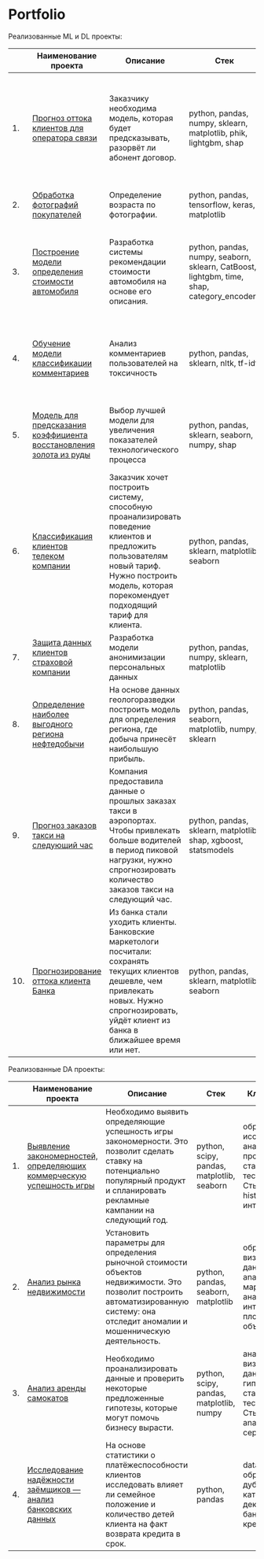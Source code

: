 # Portfolio

Реализованные ML и DL проекты:

|     | Наименование проекта| Описание| Стек| Ключевые слова
| ---- | ------------------------------------ | ------------------------------------------| -------------------------------- |-------------------------------- |
| 1.   | [Прогноз оттока клиентов для оператора связи](https://github.com/AnastasiaZaitceva/Portfolio/tree/main/Customer%20Churn%20Forecast) | Заказчику необходима модель, которая будет предсказывать, разорвёт ли абонент договор. | python, pandas, numpy, sklearn, matplotlib, phik, lightgbm, shap  | машинное обучение (ML), телеком, классификация, градиентный бустинг, подбор гиперпараметров, feature engineering, анализ важности признаков|
| 2.   | [Обработка фотографий покупателей](https://github.com/AnastasiaZaitceva/Portfolio/tree/main/Processing_customer_photos) | Определение возраста по фотографии. | python, pandas, tensorflow, keras, matplotlib | обработка изображений (CV), нейронные сети, бизнес|
| 3.   | [Построение модели определения стоимости автомобиля](https://github.com/AnastasiaZaitceva/Portfolio/tree/main/determination_model_market_value) | Разработка системы рекомендации стоимости автомобиля на основе его описания. | python, pandas, numpy, seaborn, sklearn, CatBoost, lightgbm, time, shap, category_encoders | машинное обучение (ML), градиентный бустинг, регрессия, интернет-магазины, интернет-сервисы, бизнес|
| 4.   | [Обучение модели классификации комментариев](https://github.com/AnastasiaZaitceva/Portfolio/tree/main/classification%20of%20comments) | Анализ комментариев пользователей на токсичность             | python, pandas, sklearn, nltk, tf-idf| обработка естественного языка (NLP), машинное обучение (ML), интернет-сервисы, стартапы|
| 5.   | [Модель для предсказания коэффициента восстановления золота из руды](https://github.com/AnastasiaZaitceva/Portfolio/tree/main/model_predicting_recovery_rate_gold) | Выбор лучшей модели для увеличения показателей технологического процесса | python, pandas, sklearn, seaborn, numpy, shap| машинное обучение (ML), регрессия, анализ важности признаков, пользовательская метрика|
| 6.   | [Классификация клиентов телеком компании](https://github.com/AnastasiaZaitceva/Portfolio/tree/main/tariff_recommendation) | Заказчик хочет построить систему, способную проанализировать поведение клиентов и предложить пользователям новый тариф. Нужно построить модель, которая порекомендует подходящий тариф для клиента.   | python, pandas, sklearn, matplotlib, seaborn| машинное обучение (ML), классификация, подбор гиперпараметров моделей, телеком|
| 7.   | [Защита данных клиентов страховой компании](https://github.com/AnastasiaZaitceva/Portfolio/tree/main/data_conversion_method) | Разработка модели анонимизации персональных данных | python, pandas, numpy, sklearn, matplotlib| линейная алгебра, регрессия, машинное обучение (ML)|
| 8.   | [Определение наиболее выгодного региона нефтедобычи](https://github.com/AnastasiaZaitceva/Portfolio/tree/main/choosing_region_for_well_development) | На основе данных геологоразведки построить модель для определения региона, где добыча принесёт наибольшую прибыль. | python, pandas, seaborn, matplotlib, numpy, sklearn| машинное обучение (ML), бутстреп, разработка бизнес-модели, регрессия, финансовый аналитик |
| 9.   | [Прогноз заказов такси на следующий час](https://github.com/AnastasiaZaitceva/Portfolio/tree/main/forecast_next_hour_taxi_orders) | Компания предоставила данные о прошлых заказах такси в аэропортах. Чтобы привлекать больше водителей в период пиковой нагрузки, нужно спрогнозировать количество заказов такси на следующий час.  | python, pandas, sklearn, matplotlib, shap, xgboost, statsmodels| машинное обучение (ML), временные ряды, предсказания, регрессия, бизнес, интернет-сервисы, стартапы |
| 10.  | [Прогнозирование оттока клиента Банка](https://github.com/AnastasiaZaitceva/Portfolio/tree/main/bank_customer_churn_problem) | Из банка стали уходить клиенты. Банковские маркетологи посчитали: сохранять текущих клиентов дешевле, чем привлекать новых. Нужно спрогнозировать, уйдёт клиент из банка в ближайшее время или нет. | python, pandas, sklearn, matplotlib, seaborn| машинное обучение (ML), классификация, выбор ML модели, бизнес, банковская сфера, кредитование, инвестиции |

Реализованные DA проекты:

|     | Наименование проекта| Описание| Стек| Ключевые слова
| ---- | ------------------------------------ | ------------------------------------------| -------------------------------- |-------------------------------- |
| 1.   | [Выявление закономерностей, определяющих коммерческую успешность игры](https://github.com/AnastasiaZaitceva/Portfolio/tree/main/DA_for_online_store) | Необходимо выявить определяющие успешность игры закономерности. Это позволит сделать ставку на потенциально популярный продукт и спланировать рекламные кампании на следующий год. | python, scipy, pandas, matplotlib, seaborn  | обработка данных, исследовательский анализ данных, проверка гипотез, статистический тест, критерий Стьюдента, histogram, интернет-магазин|
| 2.   | [Анализ рынка недвижимости ](https://github.com/AnastasiaZaitceva/Portfolio/tree/main/analysis_apartment_sales) | Установить параметры для определения рыночной стоимости объектов недвижимости. Это позволит построить автоматизированную систему: она отследит аномалии и мошенническую деятельность.| python, pandas, seaborn, matplotlib| обработка данных, визуализация данных, data analyst, маркетинговый аналитик, интернет-сервисы, площадки объявлений|
| 3.   | [Анализ аренды самокатов](https://github.com/AnastasiaZaitceva/Portfolio/tree/main/stat_analys) | Необходимо проанализировать данные и проверить некоторые предложенные гипотезы, которые могут помочь бизнесу вырасти.| python, scipy, pandas, matplotlib, numpy | анализ данных, визуализация данных, проверка гипотез, статистический тест, критерий Стьюдента, data analyst, интернет-сервисы|
| 4.   | [Исследование надёжности заёмщиков — анализ банковских данных](https://github.com/AnastasiaZaitceva/Portfolio/tree/main/Borrower%20reliability%20analysis) | На основе статистики о платёжеспособности клиентов исследовать влияет ли семейное положение и количество детей клиента на факт возврата кредита в срок.| python,  pandas | data analyst, обработка данных, дубликаты, категоризация, декомпозиция, банковская сфера, кредитование |
